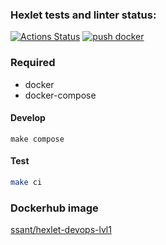 ### Hexlet tests and linter status:
[![Actions Status](https://github.com/zavr1k/devops-for-programmers-project-lvl1/workflows/hexlet-check/badge.svg)](https://github.com/zavr1k/devops-for-programmers-project-lvl1/actions)
[![push docker](https://github.com/zavr1k/devops-for-programmers-project-lvl1/actions/workflows/push.yml/badge.svg)](https://github.com/zavr1k/devops-for-programmers-project-lvl1/actions/workflows/push.yml)
### Required
* docker
* docker-compose

#### Develop
```
make compose
```
#### Test
```bash
make ci
```

### Dockerhub image
[ssant/hexlet-devops-lvl1](https://hub.docker.com/r/ssant/hexlet-devops-lvl1)
